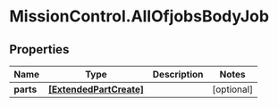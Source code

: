 # MissionControl.AllOfjobsBodyJob

## Properties
Name | Type | Description | Notes
------------ | ------------- | ------------- | -------------
**parts** | [**[ExtendedPartCreate]**](ExtendedPartCreate.md) |  | [optional] 
